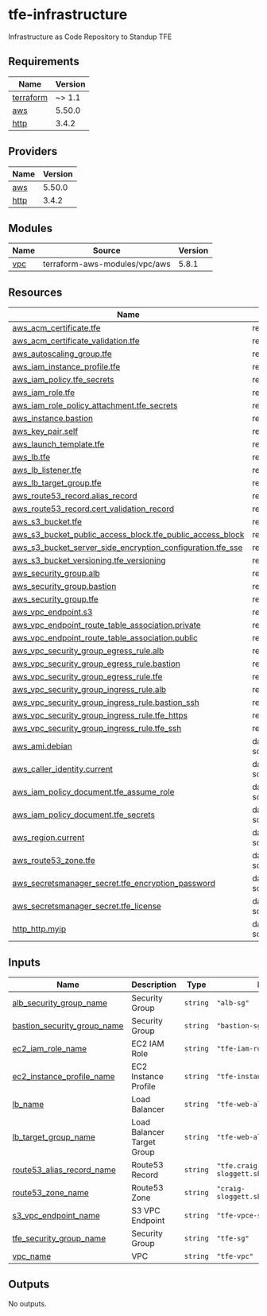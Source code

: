 # tfe-infrastructure
Infrastructure as Code Repository to Standup TFE

<!-- BEGIN_TF_DOCS -->
## Requirements

| Name | Version |
|------|---------|
| <a name="requirement_terraform"></a> [terraform](#requirement\_terraform) | ~> 1.1 |
| <a name="requirement_aws"></a> [aws](#requirement\_aws) | 5.50.0 |
| <a name="requirement_http"></a> [http](#requirement\_http) | 3.4.2 |

## Providers

| Name | Version |
|------|---------|
| <a name="provider_aws"></a> [aws](#provider\_aws) | 5.50.0 |
| <a name="provider_http"></a> [http](#provider\_http) | 3.4.2 |

## Modules

| Name | Source | Version |
|------|--------|---------|
| <a name="module_vpc"></a> [vpc](#module\_vpc) | terraform-aws-modules/vpc/aws | 5.8.1 |

## Resources

| Name | Type |
|------|------|
| [aws_acm_certificate.tfe](https://registry.terraform.io/providers/hashicorp/aws/5.50.0/docs/resources/acm_certificate) | resource |
| [aws_acm_certificate_validation.tfe](https://registry.terraform.io/providers/hashicorp/aws/5.50.0/docs/resources/acm_certificate_validation) | resource |
| [aws_autoscaling_group.tfe](https://registry.terraform.io/providers/hashicorp/aws/5.50.0/docs/resources/autoscaling_group) | resource |
| [aws_iam_instance_profile.tfe](https://registry.terraform.io/providers/hashicorp/aws/5.50.0/docs/resources/iam_instance_profile) | resource |
| [aws_iam_policy.tfe_secrets](https://registry.terraform.io/providers/hashicorp/aws/5.50.0/docs/resources/iam_policy) | resource |
| [aws_iam_role.tfe](https://registry.terraform.io/providers/hashicorp/aws/5.50.0/docs/resources/iam_role) | resource |
| [aws_iam_role_policy_attachment.tfe_secrets](https://registry.terraform.io/providers/hashicorp/aws/5.50.0/docs/resources/iam_role_policy_attachment) | resource |
| [aws_instance.bastion](https://registry.terraform.io/providers/hashicorp/aws/5.50.0/docs/resources/instance) | resource |
| [aws_key_pair.self](https://registry.terraform.io/providers/hashicorp/aws/5.50.0/docs/resources/key_pair) | resource |
| [aws_launch_template.tfe](https://registry.terraform.io/providers/hashicorp/aws/5.50.0/docs/resources/launch_template) | resource |
| [aws_lb.tfe](https://registry.terraform.io/providers/hashicorp/aws/5.50.0/docs/resources/lb) | resource |
| [aws_lb_listener.tfe](https://registry.terraform.io/providers/hashicorp/aws/5.50.0/docs/resources/lb_listener) | resource |
| [aws_lb_target_group.tfe](https://registry.terraform.io/providers/hashicorp/aws/5.50.0/docs/resources/lb_target_group) | resource |
| [aws_route53_record.alias_record](https://registry.terraform.io/providers/hashicorp/aws/5.50.0/docs/resources/route53_record) | resource |
| [aws_route53_record.cert_validation_record](https://registry.terraform.io/providers/hashicorp/aws/5.50.0/docs/resources/route53_record) | resource |
| [aws_s3_bucket.tfe](https://registry.terraform.io/providers/hashicorp/aws/5.50.0/docs/resources/s3_bucket) | resource |
| [aws_s3_bucket_public_access_block.tfe_public_access_block](https://registry.terraform.io/providers/hashicorp/aws/5.50.0/docs/resources/s3_bucket_public_access_block) | resource |
| [aws_s3_bucket_server_side_encryption_configuration.tfe_sse](https://registry.terraform.io/providers/hashicorp/aws/5.50.0/docs/resources/s3_bucket_server_side_encryption_configuration) | resource |
| [aws_s3_bucket_versioning.tfe_versioning](https://registry.terraform.io/providers/hashicorp/aws/5.50.0/docs/resources/s3_bucket_versioning) | resource |
| [aws_security_group.alb](https://registry.terraform.io/providers/hashicorp/aws/5.50.0/docs/resources/security_group) | resource |
| [aws_security_group.bastion](https://registry.terraform.io/providers/hashicorp/aws/5.50.0/docs/resources/security_group) | resource |
| [aws_security_group.tfe](https://registry.terraform.io/providers/hashicorp/aws/5.50.0/docs/resources/security_group) | resource |
| [aws_vpc_endpoint.s3](https://registry.terraform.io/providers/hashicorp/aws/5.50.0/docs/resources/vpc_endpoint) | resource |
| [aws_vpc_endpoint_route_table_association.private](https://registry.terraform.io/providers/hashicorp/aws/5.50.0/docs/resources/vpc_endpoint_route_table_association) | resource |
| [aws_vpc_endpoint_route_table_association.public](https://registry.terraform.io/providers/hashicorp/aws/5.50.0/docs/resources/vpc_endpoint_route_table_association) | resource |
| [aws_vpc_security_group_egress_rule.alb](https://registry.terraform.io/providers/hashicorp/aws/5.50.0/docs/resources/vpc_security_group_egress_rule) | resource |
| [aws_vpc_security_group_egress_rule.bastion](https://registry.terraform.io/providers/hashicorp/aws/5.50.0/docs/resources/vpc_security_group_egress_rule) | resource |
| [aws_vpc_security_group_egress_rule.tfe](https://registry.terraform.io/providers/hashicorp/aws/5.50.0/docs/resources/vpc_security_group_egress_rule) | resource |
| [aws_vpc_security_group_ingress_rule.alb](https://registry.terraform.io/providers/hashicorp/aws/5.50.0/docs/resources/vpc_security_group_ingress_rule) | resource |
| [aws_vpc_security_group_ingress_rule.bastion_ssh](https://registry.terraform.io/providers/hashicorp/aws/5.50.0/docs/resources/vpc_security_group_ingress_rule) | resource |
| [aws_vpc_security_group_ingress_rule.tfe_https](https://registry.terraform.io/providers/hashicorp/aws/5.50.0/docs/resources/vpc_security_group_ingress_rule) | resource |
| [aws_vpc_security_group_ingress_rule.tfe_ssh](https://registry.terraform.io/providers/hashicorp/aws/5.50.0/docs/resources/vpc_security_group_ingress_rule) | resource |
| [aws_ami.debian](https://registry.terraform.io/providers/hashicorp/aws/5.50.0/docs/data-sources/ami) | data source |
| [aws_caller_identity.current](https://registry.terraform.io/providers/hashicorp/aws/5.50.0/docs/data-sources/caller_identity) | data source |
| [aws_iam_policy_document.tfe_assume_role](https://registry.terraform.io/providers/hashicorp/aws/5.50.0/docs/data-sources/iam_policy_document) | data source |
| [aws_iam_policy_document.tfe_secrets](https://registry.terraform.io/providers/hashicorp/aws/5.50.0/docs/data-sources/iam_policy_document) | data source |
| [aws_region.current](https://registry.terraform.io/providers/hashicorp/aws/5.50.0/docs/data-sources/region) | data source |
| [aws_route53_zone.tfe](https://registry.terraform.io/providers/hashicorp/aws/5.50.0/docs/data-sources/route53_zone) | data source |
| [aws_secretsmanager_secret.tfe_encryption_password](https://registry.terraform.io/providers/hashicorp/aws/5.50.0/docs/data-sources/secretsmanager_secret) | data source |
| [aws_secretsmanager_secret.tfe_license](https://registry.terraform.io/providers/hashicorp/aws/5.50.0/docs/data-sources/secretsmanager_secret) | data source |
| [http_http.myip](https://registry.terraform.io/providers/hashicorp/http/3.4.2/docs/data-sources/http) | data source |

## Inputs

| Name | Description | Type | Default | Required |
|------|-------------|------|---------|:--------:|
| <a name="input_alb_security_group_name"></a> [alb\_security\_group\_name](#input\_alb\_security\_group\_name) | Security Group | `string` | `"alb-sg"` | no |
| <a name="input_bastion_security_group_name"></a> [bastion\_security\_group\_name](#input\_bastion\_security\_group\_name) | Security Group | `string` | `"bastion-sg"` | no |
| <a name="input_ec2_iam_role_name"></a> [ec2\_iam\_role\_name](#input\_ec2\_iam\_role\_name) | EC2 IAM Role | `string` | `"tfe-iam-role"` | no |
| <a name="input_ec2_instance_profile_name"></a> [ec2\_instance\_profile\_name](#input\_ec2\_instance\_profile\_name) | EC2 Instance Profile | `string` | `"tfe-instance-profile"` | no |
| <a name="input_lb_name"></a> [lb\_name](#input\_lb\_name) | Load Balancer | `string` | `"tfe-web-alb"` | no |
| <a name="input_lb_target_group_name"></a> [lb\_target\_group\_name](#input\_lb\_target\_group\_name) | Load Balancer Target Group | `string` | `"tfe-web-alb-tg"` | no |
| <a name="input_route53_alias_record_name"></a> [route53\_alias\_record\_name](#input\_route53\_alias\_record\_name) | Route53 Record | `string` | `"tfe.craig-sloggett.sbx.hashidemos.io"` | no |
| <a name="input_route53_zone_name"></a> [route53\_zone\_name](#input\_route53\_zone\_name) | Route53 Zone | `string` | `"craig-sloggett.sbx.hashidemos.io"` | no |
| <a name="input_s3_vpc_endpoint_name"></a> [s3\_vpc\_endpoint\_name](#input\_s3\_vpc\_endpoint\_name) | S3 VPC Endpoint | `string` | `"tfe-vpce-s3"` | no |
| <a name="input_tfe_security_group_name"></a> [tfe\_security\_group\_name](#input\_tfe\_security\_group\_name) | Security Group | `string` | `"tfe-sg"` | no |
| <a name="input_vpc_name"></a> [vpc\_name](#input\_vpc\_name) | VPC | `string` | `"tfe-vpc"` | no |

## Outputs

No outputs.
<!-- END_TF_DOCS -->

